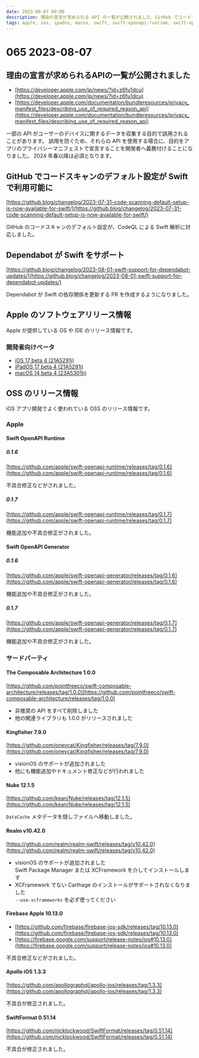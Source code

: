 ```yaml
---
date: 2023-08-07 09:00
description: 理由の宣言が求められる API の一覧が公開されました、GitHub でコードスキャンのデフォルト設定が Swift で利用可能に、Dependabot が Swift をサポート、The Composable Architecture 1.0.0 リリース、ほか
tags: apple, ios, ipados, macos, swift, swift-openapi-runtime, swift-openapi-generator, tca, kingfisher, nuke, realm, firebase, apollo, swiftformat
---
```

# 065 2023-08-07

## 理由の宣言が求められるAPIの一覧が公開されました

- [https://developer.apple.com/jp/news/?id=z6fu1dcu](https://developer.apple.com/jp/news/?id=z6fu1dcu)
- [https://developer.apple.com/documentation/bundleresources/privacy_manifest_files/describing_use_of_required_reason_api](https://developer.apple.com/documentation/bundleresources/privacy_manifest_files/describing_use_of_required_reason_api)

一部の API がユーザーのデバイスに関するデータを収集する目的で誤用されることがあります。
誤用を防ぐため、それらの API を使用する場合に、目的をアプリのプライバシーマニフェストで宣言することを開発者へ義務付けることになりました。
2024 年春以降は必須となります。

## GitHub でコードスキャンのデフォルト設定が Swift で利用可能に

[https://github.blog/changelog/2023-07-31-code-scanning-default-setup-is-now-available-for-swift/](https://github.blog/changelog/2023-07-31-code-scanning-default-setup-is-now-available-for-swift/)

GitHub のコードスキャンのデフォルト設定が、CodeQL による Swift 解析に対応しました。

## Dependabot が Swift をサポート

[https://github.blog/changelog/2023-08-01-swift-support-for-dependabot-updates/](https://github.blog/changelog/2023-08-01-swift-support-for-dependabot-updates/)

Dependabot が Swift の依存関係を更新する PR を作成するようになりました。

## Apple のソフトウェアリリース情報

Apple が提供している OS や IDE のリリース情報です。

### 開発者向けベータ

- [iOS 17 beta 4 (21A5291j)](https://developer.apple.com/news/releases/?id=07312023c)
- [iPadOS 17 beta 4 (21A5291j)](https://developer.apple.com/news/releases/?id=07312023b)
- [macOS 14 beta 4 (23A5301h)](https://developer.apple.com/news/releases/?id=07312023a)

## OSS のリリース情報

iOS アプリ開発でよく使われている OSS のリリース情報です。

### Apple

#### Swift OpenAPI Runtime

##### 0.1.6

[https://github.com/apple/swift-openapi-runtime/releases/tag/0.1.6](https://github.com/apple/swift-openapi-runtime/releases/tag/0.1.6)

不具合修正などがされました。

##### 0.1.7

[https://github.com/apple/swift-openapi-runtime/releases/tag/0.1.7](https://github.com/apple/swift-openapi-runtime/releases/tag/0.1.7)

機能追加や不具合修正がされました。

#### Swift OpenAPI Generator

##### 0.1.6

[https://github.com/apple/swift-openapi-generator/releases/tag/0.1.6](https://github.com/apple/swift-openapi-generator/releases/tag/0.1.6)

機能追加や不具合修正がされました。

##### 0.1.7

[https://github.com/apple/swift-openapi-generator/releases/tag/0.1.7](https://github.com/apple/swift-openapi-generator/releases/tag/0.1.7)

機能追加や不具合修正がされました。

### サードパーティ

#### The Composable Architecture 1.0.0

[https://github.com/pointfreeco/swift-composable-architecture/releases/tag/1.0.0](https://github.com/pointfreeco/swift-composable-architecture/releases/tag/1.0.0)

- 非推奨の API をすべて削除しました
- 他の関連ライブラリも 1.0.0 がリリースされました

#### Kingfisher 7.9.0

[https://github.com/onevcat/Kingfisher/releases/tag/7.9.0](https://github.com/onevcat/Kingfisher/releases/tag/7.9.0)

- visionOS のサポートが追加されました
- 他にも機能追加やドキュメント修正などが行われました

#### Nuke 12.1.5

[https://github.com/kean/Nuke/releases/tag/12.1.5](https://github.com/kean/Nuke/releases/tag/12.1.5)

`DataCache` メタデータを隠しファイルへ移動しました。

#### Realm v10.42.0

[https://github.com/realm/realm-swift/releases/tag/v10.42.0](https://github.com/realm/realm-swift/releases/tag/v10.42.0)

- visionOS のサポートが追加されました  
  Swift Package Manager または XCFramework を介してインストールします
- XCFramework でない Carthage のインストールがサポートされなくなりました  
  `--use-xcframeworks` を必ず使ってください

#### Firebase Apple 10.13.0

- [https://github.com/firebase/firebase-ios-sdk/releases/tag/10.13.0](https://github.com/firebase/firebase-ios-sdk/releases/tag/10.13.0)
- [https://firebase.google.com/support/release-notes/ios#10.13.0](https://firebase.google.com/support/release-notes/ios#10.13.0)

不具合修正などがされました。

#### Apollo iOS 1.3.3

[https://github.com/apollographql/apollo-ios/releases/tag/1.3.3](https://github.com/apollographql/apollo-ios/releases/tag/1.3.3)

不具合が修正されました。

#### SwiftFormat 0.51.14

[https://github.com/nicklockwood/SwiftFormat/releases/tag/0.51.14](https://github.com/nicklockwood/SwiftFormat/releases/tag/0.51.14)

不具合が修正されました。

